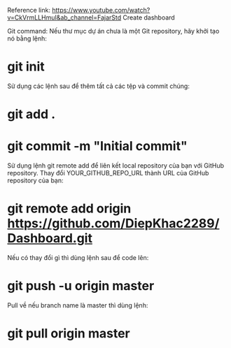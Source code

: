 Reference link: https://www.youtube.com/watch?v=CkVrmLLHmuI&ab_channel=FajarStd
Create dashboard

Git command:
Nếu thư mục dự án chưa là một Git repository, hãy khởi tạo nó bằng lệnh:
 # git init
Sử dụng các lệnh sau để thêm tất cả các tệp và commit chúng:
 # git add .
 # git commit -m "Initial commit"
Sử dụng lệnh git remote add để liên kết local repository của bạn với GitHub repository. Thay đổi YOUR_GITHUB_REPO_URL thành URL của GitHub repository của bạn:
  # git remote add origin https://github.com/DiepKhac2289/Dashboard.git

Nếu có thay đổi gì thì dùng lệnh sau để code lên:
  # git push -u origin master

Pull về nếu branch name là master thì dùng lệnh:
  # git pull origin master
